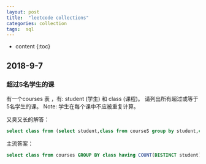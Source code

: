 ```yaml
---
layout: post
title:  "leetcode collections"
categories: collection
tags:  sql 
---
```


* content
{:toc}


## 2018-9-7

### 超过5名学生的课

有一个courses 表 ，有: student (学生) 和 class (课程)。
请列出所有超过或等于5名学生的课。
Note:
学生在每个课中不应被重复计算。





又臭又长的解答：
``` sql
select class from (select student,class from courseS group by student,class)/*去除重复*/ T GROUP BY  class HAVING COUNT(class) >= 5 /* 按class分组，返回出现次数大于五次的class*/

```
主流答案：
``` sql
select class from courses GROUP BY class having COUNT(DISTINCT student) >=5 ; /*原来count里面可以使用DISTINCT 长知识了*/



```